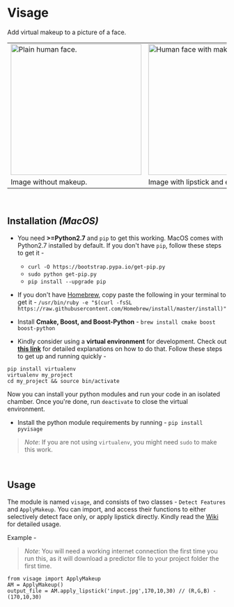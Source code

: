 # Visage
Add virtual makeup to a picture of a face.

<table>
<tr>
<td> <img height='300' text='Before' alt="Plain human face." src="https://user-images.githubusercontent.com/11678594/30020825-ef9a1d74-9182-11e7-93f3-90a218de516b.png"> </td>
<td> <img height='300' text='After' alt="Human face with makeup." src="https://user-images.githubusercontent.com/11678594/30020826-efe4d6ca-9182-11e7-9b59-0324abdf7219.png"> </td>
</tr>
<tr>
<td>Image without makeup.</td>
<td>Image with lipstick and eyeliner.</td>
</tr>
</table>

<br />


## Installation _(MacOS)_

* You need **>=Python2.7** and `pip` to get this working. MacOS comes with Python2.7 installed by default. If you don't have `pip`, follow these steps to get it - 	
	* `curl -O https://bootstrap.pypa.io/get-pip.py`
	* `sudo python get-pip.py`
	* `pip install --upgrade pip`

* If you don't have [Homebrew](https://brew.sh/), copy paste the following in your terminal to get it - 
`/usr/bin/ruby -e "$(curl -fsSL https://raw.githubusercontent.com/Homebrew/install/master/install)"`

* Install **Cmake, Boost, and Boost-Python** - `brew install cmake boost boost-python`

* Kindly consider using a **virtual environment** for development. Check out [**this link**](http://docs.python-guide.org/en/latest/dev/virtualenvs/) for detailed explanations on how to do that. Follow these steps to get up and running quickly -
```
pip install virtualenv
virtualenv my_project
cd my_project && source bin/activate
```
Now you can install your python modules and run your code in an isolated chamber. Once you're done, run `deactivate` to close the virtual environment.
* Install the python module requirements by running - `pip install pyvisage`
>_Note_: If you are not using `virtualenv`, you might need `sudo` to make this work.

<br />


## Usage

The module is named `visage`, and consists of two classes - `Detect Features` and `ApplyMakeup`. You can import, and access their functions to either selectively detect face only, or apply lipstick directly. Kindly read the [Wiki](https://github.com/hriddhidey/visage/wiki) for detailed usage.

Example - 
>_Note_: You will need a working internet connection the first time you run this, as it will download a predictor file to your project folder the first time.
```
from visage import ApplyMakeup
AM = ApplyMakeup()
output_file = AM.apply_lipstick('input.jpg',170,10,30) // (R,G,B) - (170,10,30)
```
